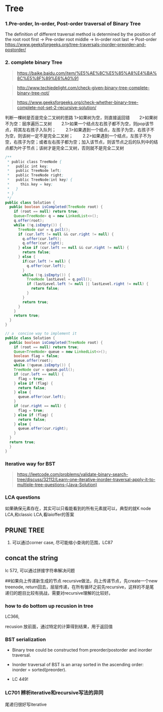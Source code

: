 # Tree
### 1.Pre-order, In-order, Post-order traversal of Binary Tree
The definition of different traversal method is determined by the position of the root
root first -> Pre-order
root middle -> In-order
root last -> Post-order
https://www.geeksforgeeks.org/tree-traversals-inorder-preorder-and-postorder/

### 2. complete binary Tree
>https://baike.baidu.com/item/%E5%AE%8C%E5%85%A8%E4%BA%8C%E5%8F%89%E6%A0%91

>http://www.techiedelight.com/check-given-binary-tree-complete-binary-tree-not/  

>https://www.geeksforgeeks.org/check-whether-binary-tree-complete-not-set-2-recursive-solution/

判断一棵树是否是完全二叉树的思路
1>如果树为空，则直接返回错
　　2>如果树不为空：层序遍历二叉树
　　2.1>如果一个结点左右孩子都不为空，则pop该节点，将其左右孩子入队列；
　　2.1>如果遇到一个结点，左孩子为空，右孩子不为空，则该树一定不是完全二叉树；
　　2.2>如果遇到一个结点，左孩子不为空，右孩子为空；或者左右孩子都为空；加入该节点，则该节点之后的队列中的结点都为叶子节点；该树才是完全二叉树，否则就不是完全二叉树
```java
/**
 * public class TreeNode {
 *   public int key;
 *   public TreeNode left;
 *   public TreeNode right;
 *   public TreeNode(int key) {
 *     this.key = key;
 *   }
 * }
 */
public class Solution {
  public boolean isCompleted(TreeNode root) {
    if (root == null) return true;
    Queue<TreeNode> q = new LinkedList<>();
    q.offer(root);
    while (!q.isEmpty()) {
      TreeNode cur = q.poll();
      if (cur.left != null && cur.right != null) {
        q.offer(cur.left);
        q.offer(cur.right);
      } else if (cur.left == null && cur.right != null) {
        return false;
      } else {
        if(cur.left != null) {
          q.offer(cur.left);
        }
        while (!q.isEmpty()) {
          TreeNode lastLevel = q.poll();
          if (lastLevel.left != null || lastLevel.right != null) {
            return false;
          }
        }
        return true;
      }
    }
    return true;
  }
}

```
```Java
// a  concise way to implement it
public class Solution {
  public boolean isCompleted(TreeNode root) {
    if (root == null) return true;
    Queue<TreeNode> queue = new LinkedList<>();
    boolean flag = false;
    queue.offer(root);
    while (!queue.isEmpty()) {
    TreeNode cur = queue.poll();
    if (cur.left == null) {
      flag = true;
    } else if (flag) {
      return false;
    } else {
      queue.offer(cur.left);
    }
    if (cur.right == null) {
      flag = true;
    } else if (flag) {
      return false;
    } else {
      queue.offer(cur.right);
    }
  }
  return true;
  }
}

```

### Iterative way for BST
>https://leetcode.com/problems/validate-binary-search-tree/discuss/32112/Learn-one-iterative-inorder-traversal-apply-it-to-multiple-tree-questions-(Java-Solution)


### LCA questions
如果确保元素存在，其实可以只看能看到的所有元素就可以，典型的就K node LCA,和classic LCA,看laioffer的答案

## PRUNE TREE
1. 可以通过corner case, 尽可能缩小查询的范围，LC87

## concat the string
lc 572, 可以通过拼接字符串解决问题

##如果向上传递新生成的节点
recursive做法，向上传递节点，先create一个new treenode, return回去，层层传递，在所有循环之前先recursive，这样的不是尾递归的题目比较有挑战，需要对recursive理解的比较好。

### how to do bottom up recusion in tree
LC366,

recusion 放前面，通过特定的计算得到结果，用于返回值

### BST serialization
- Binary tree could be constructed from preorder/postorder and inorder traversal.
- Inorder traversal of BST is an array sorted in the ascending order: inorder = sorted(preorder).

- LC 449!

### LC701 辨析iterative和recursive写法的异同
尾递归很好写iterative
